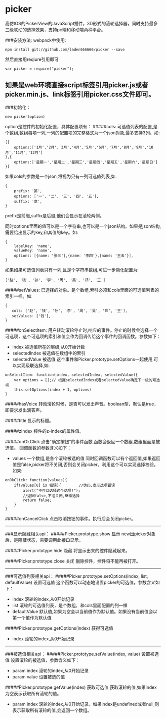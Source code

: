 # picker
高仿IOS的PickerView的JavaScript插件，3D形式的滚轮选择器，同时支持最多三级联动的选择效果，支持pc端和移动端两种平台。

###安装方法:
webpack中使用:
```
npm install git://github.com/laden666666/picker --save
```
然后直接用reqiure引用即可
```
var picker = require("picker");
```
如果是web环境直接script标签引用picker.js或者picker.min.js、link标签引用picker.css文件即可。
 ---
###初始化：
```
new picker(option)
```
option是控件的初始化配置，具体配置项有：
#####cols:
可选值列表的配置,是个数组,数组每项一列,一列的配置项的完整格式为一个json对象,最多支持3列。如:
```
[{
	options:['1月','2月','3月','4月','5月','6月','7月','8月','9月','10月','11月','12月']
},{
	options:['星期一','星期二','星期三','星期四','星期五','星期六','星期日']
}]
```
如果cols的参数是一个json,将视为只有一列可选值列表,如:
```
{
	prefix: '第',
	options: ['一', '二', '三', '四', '五'],
	suffix: '章',
}
```
prefix是前缀,suffix是后缀,他们会显示在滚轮两侧。

同时options里面的值可以是一个字符串,也可以是一个json结构。如果是json结构,需要给出显示的key,和其值的key。如:
```
{
	labelKey: 'name',
	valueKey: 'name',
	options: [{name: '张三'},{name: '李四'},{name: '王五'}],
}
```

如果如果可选值列表只有一列,且是个字符串数组,可进一步简化配置为:
```
['赵', '钱', '孙', '李', '周', '吴', '郑', '王']
```

#####setValues:
已选择的对象。是个数组,索引必须和cols里面的可选值列表的索引一样。如:
```
{
   cols: ['赵', '钱', '孙', '李', '周', '吴', '郑', '王'],
   setValues: ['钱'],
}
```

#####onSelectItem:
用户转动滚轮停止时,响应的事件。停止的时候会选择一个可选项，这个可选项的索引和值会作为回调传给这个事件的回调函数。参数如下：
 * index				被选值所在的层级,从0开始计数
 * selectedIndex		被选值在数组中的索引
 * selectedValue		被选值
这个事件和Picker.prototype.setOptions一起使用,可以实现级联选择,如:
```
onSelectItem: function(index, selectedIndex, selectedValue){
    var options = [];// 根据selectedIndex或者selectedValue确定下一级的可选项
    this.setOptions(index + 1, options)
}
```

#####hasVoice
转动滚轮时候，是否可以发出声音。boolean型，默认是true，即要求发出滴答声。

#####title
显示的标题。

#####zIndex
控件的z-index的属性值。

#####onOkClick
点击"确定按钮"的事件函数,函数会返回一个数组,数组里面是被选值。
回调函数的参数含义如下：
 * values            一个数组,是各个滚轮被选的值
同时回调函数可以有个返回值,如果返回值是false,picker将不关闭,否则会关闭picker。利用这个可以实现选择校验。如果:
```
onOkClick: function(values){
    if(values[0] is 错误){        //伪码,表示选项错误
        alert("不可以选择这个选项!");
        //返回false,不准关闭,继续选择
        return false;
    }
}
```

#####onCancelClick
点击取消按钮的事件。执行后会关闭picker。

---
###显示隐藏相关api：
#####Picker.prototype.show 显示
new出picker对象后，是隐藏状态，需要调用此接口显示。

#####Picker.prototype.hide 隐藏
将显示出来的控件隐藏起来。

#####Picker.prototype.close 关闭
删除控件，控件将不能再被打开。

---
###可选值列表相关api：
#####Picker.prototype.setOptions(index, list, defaultValue) 设置可选值
这个函数可以动态地设置picker的可选值，参数含义如下：
 * index             滚轮的index,从0开始记录
 * list              滚轮的可选值列表，是个数组，和cols里面配置的列一样
 * defaultValue      默认值,如果为空会以当前值作为默认值。如果没有当前值会以第一个值作为默认值

#####Picker.prototype.getOptions(index) 获得可选值
 * index             滚轮的index,从0开始记录

---
###被选值相关api：
#####Picker.prototype.setValue(index, value) 设置被选值
设置滚轮的被选值，参数含义如下：
 * param index             滚轮的index,从0开始记录
 * param value             设置被选的值

#####Picker.prototype.getValue(index) 获取可选值
获取滚轮的值,如果index为空表示获取所有滚轮的值。
 * param index             滚轮的index,从0开始记录。如果index是undefined或者null,则表示获取所有滚轮的值,会返回一个数组。